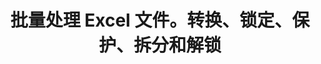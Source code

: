 ﻿---
title: 批量处理 Excel 文件。转换、锁定、保护、拆分和解锁
second_title: Aspose.Cells Cloud Documen
linktitle: 批次 Excel 文件
type: docs
url: /zh/batch/
keywords: Batch processing of multiple excel files. Conversion, Lock, Protect, Split, and Unlock
description: Aspose.Cells Cloud API 支持批量处理多个 Excel 文件。SDK 支持多种开发语言，包括 Android、C#、Go、Java、NodeJS、Perl、PHP、Python、Ruby 和 Swift。
weight: 35
kwords: Excel、Office 云、REST API、电子表格、PDF、CSV、Json、Markdown、批量、转换、锁定、保护、拆分和解锁。
---
